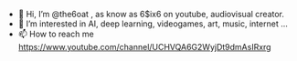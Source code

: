 - 👋 Hi, I’m @the6oat , as know as 6$ix6 on youtube, audiovisual creator.
- 👀 I’m interested in AI, deep learning, videogames, art, music, internet ...
- 📫 How to reach me https://www.youtube.com/channel/UCHVQA6G2WyjDt9dmAsIRxrg

<!---
the6oat/the6oat is a ✨ special ✨ repository because its `README.md` (this file) appears on your GitHub profile.
You can click the Preview link to take a look at your changes.
--->
